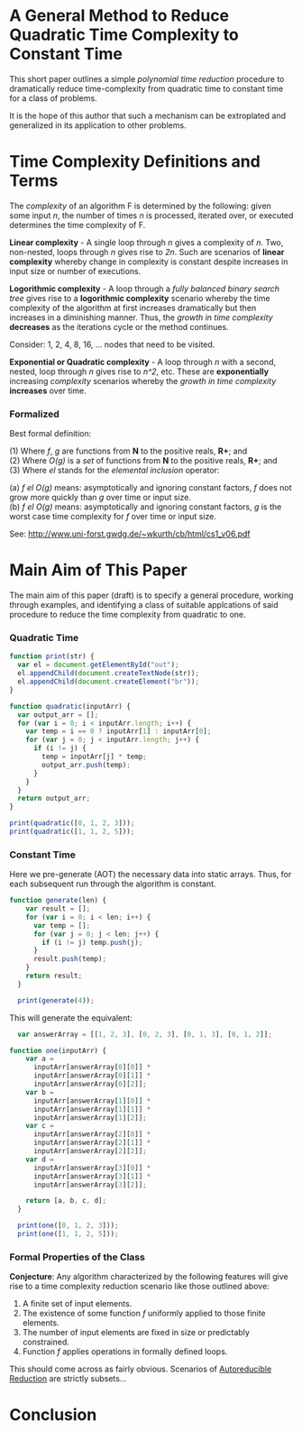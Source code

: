 # A General Method to Reduce Quadratic Time Complexity to Constant Time

This short paper outlines a simple *polynomial time reduction* procedure to dramatically reduce time-complexity from quadratic time to constant time for a class of problems.

It is the hope of this author that such a mechanism can be extroplated and generalized in its application to other problems.

# Time Complexity Definitions and Terms

The *complexity* of an algorithm F is determined by the following: given some input *n*, the number of times *n* is processed, iterated over, or executed determines the time complexity of F.

**Linear complexity** - A single loop through *n* gives a complexity of *n*. Two, non-nested, loops through *n* gives rise to *2n*. Such are scenarios of **linear complexity** whereby change in complexity is constant despite increases in input size or number of executions.

**Logorithmic complexity** - A loop through a *fully balanced binary search tree* gives rise to a **logorithmic complexity** scenario whereby the time complexity of the algorithm at first increases dramatically but then increases in a diminishing manner. Thus, the *growth in time complexity* **decreases** as the iterations cycle or the method continues.

Consider: 1, 2, 4, 8, 16, ... nodes that need to be visited.  

**Exponential or Quadratic complexity** - A loop through *n* with a second, nested, loop through *n* gives rise to *n^2*, etc. These are **exponentially** increasing *complexity* scenarios whereby the *growth in time complexity* **increases** over time.

### Formalized

Best formal definition:

(1)	Where *f*, *g* are functions from **N** to the positive reals, **R+**; and  
(2) Where *O(g)* is a *set* of functions from **N** to the positive reals, **R+**; and  
(3) Where *el* stands for the *elemental inclusion* operator:  

(a) *f* *el* *O(g)* means: asymptotically and ignoring constant factors, *f* does not grow more quickly than *g* over time or input size.  
(b) *f* *el* *O(g)* means: asymptotically and ignoring constant factors, *g* is the worst case time complexity for *f* over time or input size.   

See: http://www.uni-forst.gwdg.de/~wkurth/cb/html/cs1_v06.pdf

# Main Aim of This Paper

The main aim of this paper (draft) is to specify a general procedure, working through examples, and identifying a class of suitable applcations of said procedure to reduce the time complexity from quadratic to one.

### Quadratic Time

```javascript
function print(str) {
  var el = document.getElementById("out");
  el.appendChild(document.createTextNode(str));
  el.appendChild(document.createElement("br"));
}
```

```javascript
function quadratic(inputArr) {
  var output_arr = [];
  for (var i = 0; i < inputArr.length; i++) {
    var temp = i == 0 ? inputArr[1] : inputArr[0];
    for (var j = 0; j < inputArr.length; j++) {
      if (i != j) {
        temp = inputArr[j] * temp;
        output_arr.push(temp);
      }
    }
  }
  return output_arr;
}

print(quadratic([0, 1, 2, 3]));
print(quadratic([1, 1, 2, 5]));
```

### Constant Time

Here we pre-generate (AOT) the necessary data into static arrays. Thus, for each subsequent run through the algorithm is constant.

```javascript
function generate(len) {
    var result = [];
    for (var i = 0; i < len; i++) {
      var temp = [];
      for (var j = 0; j < len; j++) {
        if (i != j) temp.push(j);
      }
      result.push(temp);
    }
    return result;
  }

  print(generate(4));
```

This will generate the equivalent:
```javascript
  var answerArray = [[1, 2, 3], [0, 2, 3], [0, 1, 3], [0, 1, 2]];
```

```javascript
function one(inputArr) {
    var a =
      inputArr[answerArray[0][0]] *
      inputArr[answerArray[0][1]] *
      inputArr[answerArray[0][2]];
    var b =
      inputArr[answerArray[1][0]] *
      inputArr[answerArray[1][1]] *
      inputArr[answerArray[1][2]];
    var c =
      inputArr[answerArray[2][0]] *
      inputArr[answerArray[2][1]] *
      inputArr[answerArray[2][2]];
    var d =
      inputArr[answerArray[3][0]] *
      inputArr[answerArray[3][1]] *
      inputArr[answerArray[3][2]];

    return [a, b, c, d];
  }

  print(one([0, 1, 2, 3]));
  print(one([1, 1, 2, 5]));
```

### Formal Properties of the Class

**Conjecture**: Any algorithm characterized by the following features will give rise to a time complexity reduction scenario like those outlined above:

1. A finite set of input elements.
1. The existence of some function *f* uniformly applied to those finite elements.
1. The number of input elements are fixed in size or predictably constrained.
1. Function *f* applies operations in formally defined loops.

This should come across as fairly obvious. Scenarios of <a href="https://arxiv.org/pdf/math/9807185.pdf">Autoreducible Reduction</a> are strictly subsets...

# Conclusion
